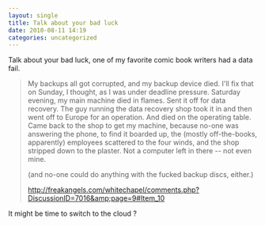 ```yaml
---
layout: single
title: Talk about your bad luck
date: 2010-08-11 14:19
categories: uncategorized
---
```

Talk about your bad luck, one of my favorite comic book writers had a data fail.
<blockquote>My backups all got corrupted, and my backup device died. I'll fix that on Sunday, I thought, as I was under deadline pressure. Saturday evening, my main machine died in flames. Sent it off for data recovery. The guy running the data recovery shop took it in and then went off to Europe for an operation. And died on the operating table. Came back to the shop to get my machine, because no-one was answering the phone, to find it boarded up, the (mostly off-the-books, apparently) employees scattered to the four winds, and the shop stripped down to the plaster. Not a computer left in there -- not even mine.

(and no-one could do anything with the fucked backup discs, either.)

<a href="http://freakangels.com/whitechapel/comments.php?DiscussionID=7016&amp;page=9#Item_10">http://freakangels.com/whitechapel/comments.php?DiscussionID=7016&amp;page=9#Item_10</a></blockquote>
It might be time to switch to the cloud ?
